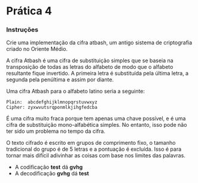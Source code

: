 # Prática 4

### Instruções
Crie uma implementação da cifra atbash, um antigo sistema de criptografia criado no Oriente Médio.

A cifra Atbash é uma cifra de substituição simples que se baseia na transposição de todas as letras do alfabeto de modo que o alfabeto resultante fique invertido. A primeira letra é substituída pela última letra, a segunda pela penúltima e assim por diante.

Uma cifra Atbash para o alfabeto latino seria a seguinte:
~~~
Plain:  abcdefghijklmnopqrstuvwxyz
Cipher: zyxwvutsrqponmlkjihgfedcba
~~~

É uma cifra muito fraca porque tem apenas uma chave possível, e é uma cifra de substituição mono-alfabética simples. No entanto, isso pode não ter sido um problema no tempo da cifra.

O texto cifrado é escrito em grupos de comprimento fixo, o tamanho tradicional do grupo é de 5 letras e a pontuação é excluída. Isso é para tornar mais difícil adivinhar as coisas com base nos limites das palavras.

* A codificação **test** dá **gvhg**
* A decodificação **gvhg** dá **test**

